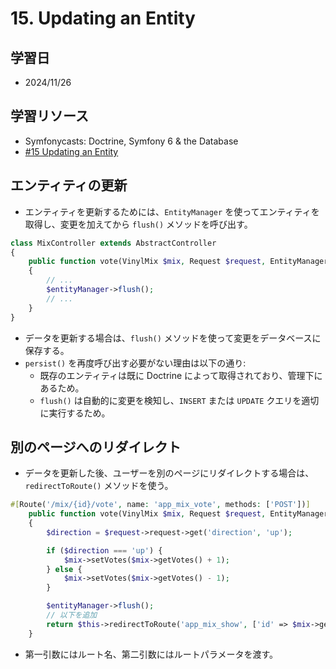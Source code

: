 # 15. Updating an Entity

## 学習日

- 2024/11/26

## 学習リソース

- Symfonycasts: Doctrine, Symfony 6 & the Database
- [#15 Updating an Entity](https://symfonycasts.com/screencast/symfony-doctrine/update)

## エンティティの更新

- エンティティを更新するためには、`EntityManager` を使ってエンティティを取得し、変更を加えてから `flush()` メソッドを呼び出す。

```php
class MixController extends AbstractController
{
    public function vote(VinylMix $mix, Request $request, EntityManagerInterface $entityManager): Response
    {
        // ...
        $entityManager->flush();
        // ...
    }
}
```

- データを更新する場合は、`flush()` メソッドを使って変更をデータベースに保存する。
- `persist()` を再度呼び出す必要がない理由は以下の通り:
  - 既存のエンティティは既に Doctrine によって取得されており、管理下にあるため。
  - `flush()` は自動的に変更を検知し、`INSERT` または `UPDATE` クエリを適切に実行するため。

## 別のページへのリダイレクト

- データを更新した後、ユーザーを別のページにリダイレクトする場合は、`redirectToRoute()` メソッドを使う。

```php
#[Route('/mix/{id}/vote', name: 'app_mix_vote', methods: ['POST'])]
    public function vote(VinylMix $mix, Request $request, EntityManagerInterface $entityManager): Response
    {
        $direction = $request->request->get('direction', 'up');

        if ($direction === 'up') {
            $mix->setVotes($mix->getVotes() + 1);
        } else {
            $mix->setVotes($mix->getVotes() - 1);
        }

        $entityManager->flush();
        // 以下を追加
        return $this->redirectToRoute('app_mix_show', ['id' => $mix->getId()]);
    }
```

- 第一引数にはルート名、第二引数にはルートパラメータを渡す。
